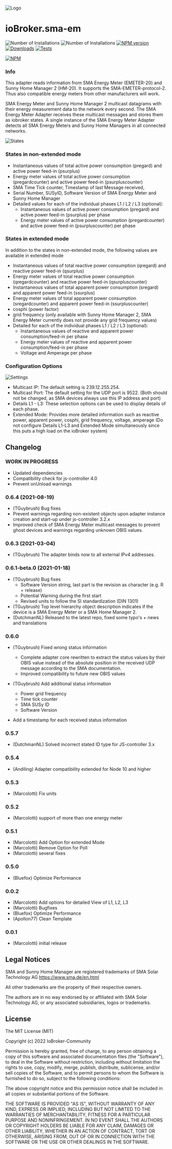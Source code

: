 ![Logo](admin/sma-em.png)

# ioBroker.sma-em

![Number of Installations](http://iobroker.live/badges/sma-em-installed.svg) ![Number of Installations](http://iobroker.live/badges/sma-em-stable.svg) [![NPM version](http://img.shields.io/npm/v/iobroker.sma-em.svg)](https://www.npmjs.com/package/iobroker.sma-em)
[![Downloads](https://img.shields.io/npm/dm/iobroker.sma-em.svg)](https://www.npmjs.com/package/iobroker.sma-em)
[![Tests](https://travis-ci.org/CTJaeger/ioBroker.sma-em.svg?branch=master)](https://travis-ci.org/CTJaeger/ioBroker.sma-em)

[![NPM](https://nodei.co/npm/iobroker.sma-em.png?downloads=true)](https://nodei.co/npm/iobroker.sma-em/)

### Info

This adapter reads information from SMA Energy Meter (EMETER-20) and Sunny Home Manager 2 (HM-20).
It supports the SMA-EMETER-protocol-2. Thus also compatible energy meters from other manufacturers will work.

SMA Energy Meter and Sunny Home Manager 2 multicast datagrams with their energy measurement data to the network every second.
The SMA Energy Meter Adapter receives these multicast messages and stores them as iobroker states.
A single instance of the SMA Energy Meter Adapter detects all SMA Energy Meters and Sunny Home Managers in all connected networks.

![States](docs/en/img/overview.png)

### States in non-extended mode

- Instantaneous values of total active power consumption (pregard) and active power feed-in (psurplus)
- Energy meter values of total active power consumption (pregardcounter) and active power feed-in (psurpluscounter)
- SMA Time Tick counter, Timestamp of last Message received,
- Serial Number, SUSyID, Software Version of SMA Energy Meter and Sunny Home Manager
- Detailed values for each of the individual phases L1 / L2 / L3 (optional):
  - Instantaneous values of active power consumption (pregard) and active power feed-in (psurplus) per phase
  - Energy meter values of active power consumption (pregardcounter) and active power feed-in (psurpluscounter) per phase
  
### States in extended mode

In addition to the states in non-extended mode, the following values are available in extended mode

- Instantaneous values of total reactive power consumption (qregard) and reactive power feed-in (qsurplus)
- Energy meter values of total reactive power consumption (qregardcounter) and reactive power feed-in (qsurpluscounter)
- Instantaneous values of total apparent power consumption (sregard) and apparent power feed-in (ssurplus)
- Energy meter values of total apparent power consumption (sregardcounter) and apparent power feed-in (ssurpluscounter)
- cosphi (power factor)
- grid frequency (only available with Sunny Home Manager 2, SMA Energy Meter currently does not provide any grid frequency values)
- Detailed for each of the individual phases L1 / L2 / L3 (optional):
  - Instantaneous values of reactive and apparent power consumption/feed-in per phase
  - Energy meter values of reactive and apparent power consumption/feed-in per phase
  - Voltage and Amperage per phase

### Configuration Options

![Settings](docs/en/img/adminpage.png)

- Multicast IP: The default setting is 239.12.255.254.
- Multicast Port: The default setting for the UDP port is 9522.
  (Both should not be changed, as SMA devices always use this IP address and port)
- Details L1 - L3: These selection options can be used to display details of each phase.
- Extended Mode: Provides more detailed information such as reactive power, apparent power, cosphi, grid frequency, voltage, amperage
  (Do not configure Details L1-L3 and Extended Mode simultaneously since this puts a high load on the ioBroker system)

<!--
    Placeholder for the next version (at the beginning of the line):
    ### __WORK IN PROGRESS__
-->

## Changelog

### **WORK IN PROGRESS**

- Updated dependencies
- Compatibility check for js-controller 4.0
- Prevent onUnload warnings

### 0.6.4 (2021-08-19)

- (TGuybrush) Bug fixes
- Prevent warnings regarding non-existent objects upon adapter instance creation and start-up under js-controller 3.2.x
- Improved check of SMA Energy Meter multicast messages to prevent ghost devices and warnings regarding unknown OBIS values.

### 0.6.3 (2021-03-04)

- (TGuybrush) The adapter binds now to all external IPv4 addresses.

### 0.6.1-beta.0 (2021-01-18)

- (TGuybrush) Bug fixes
  - Software Version string, last part is the revision as character (e.g. R = release)
  - Potential Warning during the first start
  - Revised units to follow the SI standardization (DIN 1301)
- (TGuybrush) Top level hierarchy object description indicates if the device is a SMA Energy Meter or a SMA Home Manager 2.
- (DutchmanNL) Released to the latest repo, fixed some typo's + news and translations

### 0.6.0

- (TGuybrush) Fixed wrong status information
  - Complete adapter core rewritten to extract the status values by their OBIS value instead of the absolute position in the received UDP message according to the SMA documentation.
  - Improved compatibility to future new OBIS values
- (TGuybrush) Add additional status information
  - Power grid frequency
  - Time tick counter
  - SMA SUSy ID
  - Software Version

- Add a timestamp for each received status information

### 0.5.7

- (DutchmanNL) Solved incorrect stated ID type for JS-controller 3.x

### 0.5.4

- (Andiling) Adapter compatibility extended for Node 10 and higher

### 0.5.3

- (Marcolotti) Fix units

### 0.5.2

- (Marcolotti) support of more than one energy meter

### 0.5.1

- (Marcolotti) Add Option for extended Mode
- (Marcolotti) Remove Option for Poll
- (Marcolotti) several fixes

### 0.5.0

- (Bluefox) Optimize Performance

### 0.0.2

- (Marcolotti) Add options for detailed View of L1, L2, L3
- (Marcolotti) Bugfixes
- (Bluefox) Optimize Performance
- (Apollon77) Clean Template

### 0.0.1

- (Marcolotti) initial release

## Legal Notices

SMA and Sunny Home Manager are registered trademarks of SMA Solar Technology AG <https://www.sma.de/en.html>

All other trademarks are the property of their respective owners.

The authors are in no way endorsed by or affiliated with SMA Solar Technology AG, or any associated subsidiaries, logos or trademarks.

## License

The MIT License (MIT)

Copyright (c) 2022 IoBroker-Community

Permission is hereby granted, free of charge, to any person obtaining a copy
of this software and associated documentation files (the "Software"), to deal
in the Software without restriction, including without limitation the rights
to use, copy, modify, merge, publish, distribute, sublicense, and/or sell
copies of the Software, and to permit persons to whom the Software is
furnished to do so, subject to the following conditions:

The above copyright notice and this permission notice shall be included in
all copies or substantial portions of the Software.

THE SOFTWARE IS PROVIDED "AS IS", WITHOUT WARRANTY OF ANY KIND, EXPRESS OR
IMPLIED, INCLUDING BUT NOT LIMITED TO THE WARRANTIES OF MERCHANTABILITY,
FITNESS FOR A PARTICULAR PURPOSE AND NONINFRINGEMENT. IN NO EVENT SHALL THE
AUTHORS OR COPYRIGHT HOLDERS BE LIABLE FOR ANY CLAIM, DAMAGES OR OTHER
LIABILITY, WHETHER IN AN ACTION OF CONTRACT, TORT OR OTHERWISE, ARISING FROM,
OUT OF OR IN CONNECTION WITH THE SOFTWARE OR THE USE OR OTHER DEALINGS IN
THE SOFTWARE.
